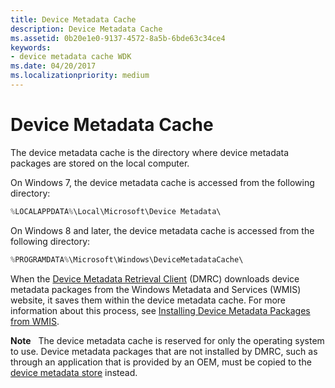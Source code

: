 ```yaml
---
title: Device Metadata Cache
description: Device Metadata Cache
ms.assetid: 0b20e1e0-9137-4572-8a5b-6bde63c34ce4
keywords:
- device metadata cache WDK
ms.date: 04/20/2017
ms.localizationpriority: medium
---
```


# Device Metadata Cache


The device metadata cache is the directory where device metadata packages are stored on the local computer.

On Windows 7, the device metadata cache is accessed from the following directory:

```cpp
%LOCALAPPDATA%\Local\Microsoft\Device Metadata\
```

On Windows 8 and later, the device metadata cache is accessed from the following directory:

```cpp
%PROGRAMDATA%\Microsoft\Windows\DeviceMetadataCache\
```

When the [Device Metadata Retrieval Client](device-metadata-retrieval-client.md) (DMRC) downloads device metadata packages from the Windows Metadata and Services (WMIS) website, it saves them within the device metadata cache. For more information about this process, see [Installing Device Metadata Packages from WMIS](installing-device-metadata-packages-from-wmis.md).

**Note**   The device metadata cache is reserved for only the operating system to use. Device metadata packages that are not installed by DMRC, such as through an application that is provided by an OEM, must be copied to the [device metadata store](device-metadata-store.md) instead.

 

 

 





